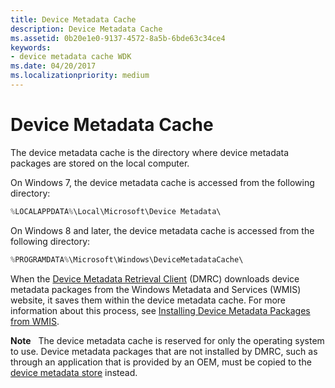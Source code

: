 ```yaml
---
title: Device Metadata Cache
description: Device Metadata Cache
ms.assetid: 0b20e1e0-9137-4572-8a5b-6bde63c34ce4
keywords:
- device metadata cache WDK
ms.date: 04/20/2017
ms.localizationpriority: medium
---
```


# Device Metadata Cache


The device metadata cache is the directory where device metadata packages are stored on the local computer.

On Windows 7, the device metadata cache is accessed from the following directory:

```cpp
%LOCALAPPDATA%\Local\Microsoft\Device Metadata\
```

On Windows 8 and later, the device metadata cache is accessed from the following directory:

```cpp
%PROGRAMDATA%\Microsoft\Windows\DeviceMetadataCache\
```

When the [Device Metadata Retrieval Client](device-metadata-retrieval-client.md) (DMRC) downloads device metadata packages from the Windows Metadata and Services (WMIS) website, it saves them within the device metadata cache. For more information about this process, see [Installing Device Metadata Packages from WMIS](installing-device-metadata-packages-from-wmis.md).

**Note**   The device metadata cache is reserved for only the operating system to use. Device metadata packages that are not installed by DMRC, such as through an application that is provided by an OEM, must be copied to the [device metadata store](device-metadata-store.md) instead.

 

 

 





